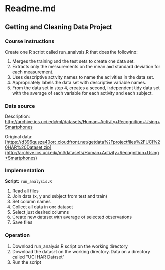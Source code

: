 Readme.md
================

Getting and Cleaning Data Project
---------------------------------

### Course instructions

Create one R script called run\_analysis.R that does the following:<br/>

1.  Merges the training and the test sets to create one data set.<br/>
2.  Extracts only the measurements on the mean and standard deviation for each measurement.<br/>
3.  Uses descriptive activity names to name the activities in the data set.<br/>
4.  Appropriately labels the data set with descriptive variable names.<br/>
5.  From the data set in step 4, creates a second, independent tidy data set with the average of each variable for each activity and each subject.<br/>

### Data source

Description:<br/> <http://archive.ics.uci.edu/ml/datasets/Human+Activity+Recognition+Using+Smartphones><br/>

Original data:<br/> [https://d396qusza40orc.cloudfront.net/getdata%2Fprojectfiles%2FUCI%20HAR%20Dataset.zip](http://archive.ics.uci.edu/ml/datasets/Human+Activity+Recognition+Using+Smartphones)<br/>

### Implementation

**Script:** `run_analysis.R` <br/>

1.  Read all files<br/>
2.  Join data (x, y and subject from test and train)<br/>
3.  Set column names<br/>
4.  Collect all data in one dataset<br/>
5.  Select just desired columns<br/>
6.  Create new dataset with average of selected observations<br/>
7.  Save files<br/>

### Operation

1.  Download run\_analysis.R script on the working directory<br/>
2.  Download the dataset on the working directory. Data on a directory called "UCI HAR Dataset"<br/>
3.  Run the script<br/>
